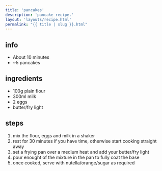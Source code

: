 ```yaml
---
title: 'pancakes'
description: 'pancake recipe.'
layout: 'layouts/recipe.html'
permalink: "{{ title | slug }}.html"
---
```


## info  
* About 10 minutes  
* ~5 pancakes  

## ingredients
- 100g plain flour
- 300ml milk
- 2 eggs
- butter/fry light

## steps  
1. mix the flour, eggs and milk in a shaker
2. rest for 30 minutes if you have time, otherwise start cooking straight away
3. set a frying pan over a medium heat and add your butter/fry light
4. pour enought of the mixture in the pan to fully coat the base
5. once cooked, serve with nutella/orange/sugar as required
